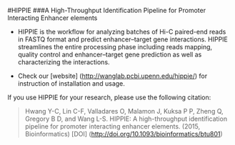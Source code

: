 <html>

#HIPPIE
###A High-Throughput Identification Pipeline for Promoter Interacting Enhancer elements



* HIPPIE is the workflow for analyzing batches of Hi-C paired-end reads in FASTQ format and predict enhancer&ndash;target gene interactions. HIPPIE streamlines the entire processing phase including reads mapping, quality control and enhancer&ndash;target gene prediction as well as characterizing the interactions.

* Check our [website] (http://wanglab.pcbi.upenn.edu/hippie/) for instruction of installation and usage. 



If you use HIPPIE for your research, please use the following citation:

> Hwang Y-C, Lin C-F, Valladares O, Malamon J, Kuksa P P, Zheng Q, Gregory B D, and Wang L-S. HIPPIE: A high-throughput identification pipeline for promoter interacting enhancer elements. (2015, Bioinformatics) [DOI] (http://doi.org/10.1093/bioinformatics/btu801)


